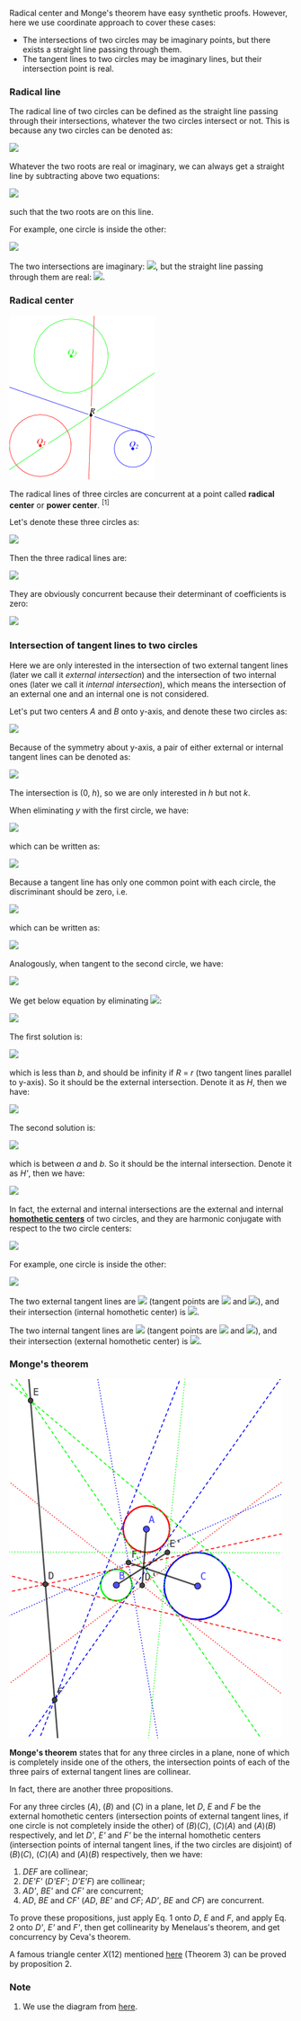 Radical center and Monge's theorem have easy synthetic proofs. However, here we use coordinate approach to cover these cases:

- The intersections of two circles may be imaginary points, but there exists a straight line passing through them.
- The tangent lines to two circles may be imaginary lines, but their intersection point is real.

### Radical line

The radical line of two circles can be defined as the straight line passing through their intersections, whatever the two circles intersect or not. This is because any two circles can be denoted as:

<img src="https://latex.codecogs.com/gif.latex?\begin{cases}x^2+y^2+ax+by+c=0\\x^2+y^2+dx+ey+f=0\end{cases}">

Whatever the two roots are real or imaginary, we can always get a straight line by subtracting above two equations:

<img src="https://latex.codecogs.com/gif.latex?(a-d)x+(b-e)y+(c-f)=0">

such that the two roots are on this line.

For example, one circle is inside the other:

<img src="https://latex.codecogs.com/gif.latex?\begin{cases}x^2+y^2=9\\x^2+(y+1)^2=1\end{cases}">

The two intersections are imaginary: <img src="https://latex.codecogs.com/gif.latex?(\pm{3}\sqrt{5}i/2,-9/2)">, but the straight line passing through them are real: <img src="https://latex.codecogs.com/gif.latex?y=-9/2">.

### Radical center

<img src="diagrams/radical-center.gif">

The radical lines of three circles are concurrent at a point called **radical center** or **power center**. <sup>[1]</sup>

Let's denote these three circles as:

<img src="https://latex.codecogs.com/gif.latex?\begin{cases}Q_1:x^2+y^2+ax+by+c=0\\Q_2:x^2+y^2+dx+ey+f=0\\Q_3:x^2+y^2+gx+hy+j=0\end{cases}">

Then the three radical lines are:

<img src="https://latex.codecogs.com/gif.latex?\begin{cases}q_2q_3:(d-g)x+(e-h)y+(f-j)=0\\q_3q_1:(g-a)x+(h-b)y+(j-c)=0\\q_1q_2:(a-d)x+(b-e)y+(c-f)=0\end{cases}">

They are obviously concurrent because their determinant of coefficients is zero:

<img src="https://latex.codecogs.com/gif.latex?\det\left[\begin{matrix}d-g&e-h&f-j\\g-a&h-b&j-c\\a-d&b-e&c-f\end{matrix}\right]=0">

### Intersection of tangent lines to two circles

Here we are only interested in the intersection of two external tangent lines (later we call it *external intersection*) and the intersection of two internal ones (later we call it *internal intersection*), which means the intersection of an external one and an internal one is not considered.

Let's put two centers *A* and *B* onto y-axis, and denote these two circles as:

<img src="https://latex.codecogs.com/gif.latex?\begin{cases}x^2+(y-a)^2=R^2\\x^2+(y-b)^2=r^2\end{cases}\;(a>b,\,R\ge{r}>0)">

Because of the symmetry about y-axis, a pair of either external or internal tangent lines can be denoted as:

<img src="https://latex.codecogs.com/gif.latex?y=h\pm{kx}">

The intersection is (0, *h*), so we are only interested in *h* but not *k*.

When eliminating *y* with the first circle, we have:

<img src="https://latex.codecogs.com/gif.latex?x^2+(h\pm{kx}-a)^2=b^2">

which can be written as:

<img src="https://latex.codecogs.com/gif.latex?(k^2+1)x^2\pm{2}k(h-a)x+(h-a)^2-R^2=0">

Because a tangent line has only one common point with each circle, the discriminant should be zero, i.e.

<img src="https://latex.codecogs.com/gif.latex?\Delta=k^2(h-a)^2-(k^2+1)((h-a)^2-R^2)=0">

which can be written as:

<img src="https://latex.codecogs.com/gif.latex?(k^2+1)R^2=(h-a)^2">

Analogously, when tangent to the second circle, we have:

<img src="https://latex.codecogs.com/gif.latex?(k^2+1)r^2=(h-b)^2">

We get below equation by eliminating <img src="https://latex.codecogs.com/gif.latex?k^2+1">:

<img src="https://latex.codecogs.com/gif.latex?\frac{R}{r}=\pm\frac{h-a}{h-b}">

The first solution is:

<img src="https://latex.codecogs.com/gif.latex?h=\frac{Rb-ra}{R-r}=b-\frac{r(a-b)}{R-r}">

which is less than *b*, and should be infinity if *R* = *r* (two tangent lines parallel to y-axis). So it should be the external intersection. Denote it as *H*, then we have:

<img src="https://latex.codecogs.com/gif.latex?\frac{\overrightarrow{HA}}{\overrightarrow{HB}}=\frac{a-h}{b-h}=\frac{R}r\quad\text{(Eq.\,1)}">

The second solution is:

<img src="https://latex.codecogs.com/gif.latex?h'=\frac{ra+Rb}{r+R}">

which is between *a* and *b*. So it should be the internal intersection. Denote it as *H'*, then we have:

<img src="https://latex.codecogs.com/gif.latex?\frac{\overrightarrow{H'A}}{\overrightarrow{BH'}}=\frac{a-h'}{h'-b}=\frac{R}r\quad\text{(Eq.\,2)}">

In fact, the external and internal intersections are the external and internal **[homothetic centers](https://en.wikipedia.org/wiki/Homothetic_center#Circles)** of two circles, and they are harmonic conjugate with respect to the two circle centers:

<img src="https://latex.codecogs.com/gif.latex?(A,B;H,H')=-1">

For example, one circle is inside the other:

<img src="https://latex.codecogs.com/gif.latex?\begin{cases}x^2+y^2=9\\x^2+(y+1)^2=1\end{cases}">

The two external tangent lines are <img src="https://latex.codecogs.com/gif.latex?y=\pm\sqrt{3}ix/2-3/2"> (tangent points are <img src="https://latex.codecogs.com/gif.latex?(\pm{3}\sqrt{3}i,-6)"> and <img src="https://latex.codecogs.com/gif.latex?(\pm\sqrt{3}i,-3)">), and their intersection (internal homothetic center) is <img src="https://latex.codecogs.com/gif.latex?(0,-3/2)">.

The two internal tangent lines are <img src="https://latex.codecogs.com/gif.latex?y=\pm\sqrt{15}ix/4-3/4"> (tangent points are <img src="https://latex.codecogs.com/gif.latex?(\pm{3}\sqrt{15}i,-12)"> and <img src="https://latex.codecogs.com/gif.latex?(\pm\sqrt{15}i,3)">), and their intersection (external homothetic center) is <img src="https://latex.codecogs.com/gif.latex?(0,-3/4)">.

### Monge's theorem

<img src="diagrams/monge.png">

**Monge's theorem** states that for any three circles in a plane, none of which is completely inside one of the others, the intersection points of each of the three pairs of external tangent lines are collinear.

In fact, there are another three propositions.

For any three circles (*A*), (*B*) and (*C*) in a plane, let *D*, *E* and *F* be the external homothetic centers (intersection points of external tangent lines, if one circle is not completely inside the other) of (*B*)(*C*), (*C*)(*A*) and (*A*)(*B*) respectively, and let *D'*, *E'* and *F'* be the internal homothetic centers (intersection points of internal tangent lines, if the two circles are disjoint) of (*B*)(*C*), (*C*)(*A*) and (*A*)(*B*) respectively, then we have:

1. *DEF* are collinear;
2. *DE'F'* (*D'EF'*; *D'E'F*) are collinear;
3. *AD'*, *BE'* and *CF'* are concurrent;
4. *AD*, *BE* and *CF'* (*AD*, *BE'* and *CF*; *AD'*, *BE* and *CF*) are concurrent.

To prove these propositions, just apply Eq. 1 onto *D*, *E* and *F*, and apply Eq. 2 onto *D'*, *E'* and *F'*, then get collinearity by Menelaus's theorem, and get concurrency by Ceva's theorem.

A famous triangle center *X*(12) mentioned [here](feuerbach.md#theorems-related-to-the-feuerbach-point) (Theorem 3) can be proved by proposition 2.

### Note

1. We use the diagram from [here](https://mathworld.wolfram.com/RadicalCenter.html).